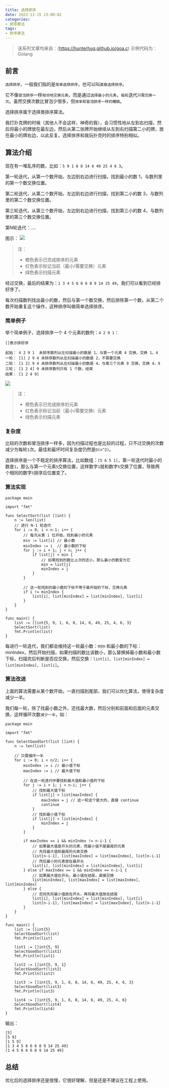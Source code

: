 ```yaml
---
title: 选择排序
date: 2023-11-15 23:00:02
categories:
- 排序算法
tags:
- 排序算法
---
```


> 该系列文章均来自：(https://hunterhug.github.io/goa.c)
> 示例代码为：Golang

## 前言

`选择排序`，一般我们指的是`简单选择排序`，也可以叫`直接选择排序`。

它不像`冒泡排序`一样`相邻地交换元素`，而是通过`选择最小的元素`，`每轮`迭代`只需交换一次`。虽然交换次数比冒泡少很多，但`效率和冒泡排序一样的糟糕`。

选择排序属于选择类排序算法。

我打扑克牌的时候（其他人不会这样，神奇的我），会习惯性地从左到右扫描，然后将最小的牌放在最左边，然后从第二张牌开始继续从左到右扫描第二小的牌，放在最小的牌右边，以此反复。选择排序和我玩扑克时的排序特别相似。

## 算法介绍

现在有一堆乱序的数，比如：`5 9 1 6 8 14 6 49 25 4 6 3`。

第一轮迭代，从第一个数开始，左边到右边进行扫描，找到最小的数 1，与数列里的第一个数交换位置。

第二轮迭代，从第二个数开始，左边到右边进行扫描，找到第二小的数 3，与数列里的第二个数交换位置。

第三轮迭代，从第三个数开始，左边到右边进行扫描，找到第三小的数 4，与数列里的第三个数交换位置。

第N轮迭代：....

图示：
![](/images/algorithm/sort/bubble_sort0.gif)

>注：
>
> - 橙色表示已完成排序的元素
> - 红色表示标记当前（最小/需要交换）元素
> - 绿色表示扫描元素

经过交换，最后的结果为：`1 3 4 5 6 6 6 8 9 14 25 49`，我们可以看到已经排好序了。

每次扫描数列找出最小的数，然后与第一个数交换，然后排除第一个数，从第二个数开始重复这个操作，这种排序叫做简单选择排序。

<!-- more -->

### 简单例子
举个简单例子，选择排序一个 4 个元素的数列：`4 2 9 1`：

```
[]表示排好序

起始： 4 2 9 1  未排序数列从左扫描最小的数是 1，与第一个元素 4 交换，交换 1，4
一轮： [1] 2 9 4 未排序数列从左扫描最小的数是 2，不需要交换
二轮： [1 2] 9 4 未排序数列从左扫描最小的数是 4，与第三个元素 9 交换，交换 4，9
三轮： [1 2 4] 9 未排序数列只有 1 个数，结束
结果： [1 2 4 9]
```

![](/images/algorithm/sort/bubble_sort1.gif)

>注：
>
> - 橙色表示已完成排序的元素
> - 红色表示标记当前（最小/需要交换）元素
> - 绿色表示扫描元素

### 复杂度

比较的次数和冒泡排序一样多，因为扫描过程也是比较的过程，只不过交换的次数减少为每轮`1`次。最佳和最坏时间复杂度仍然是`O(n^2)`。

选择排序是一个不稳定的排序算法，比如数组：`[5 6 5 1]`，第一轮迭代时最小的数是`1`，那么与第一个元素`5`交换位置，这样数字`1`就和数字`5`交换了位置，导致两个相同的数字`5`排序后位置变了。

### 算法实现
```Golang
package main

import "fmt"

func SelectSort(list []int) {
    n := len(list)
    // 进行 N-1 轮迭代
    for i := 0; i < n-1; i++ {
        // 每次从第 i 位开始，找到最小的元素
        min := list[i] // 最小数
        minIndex := i  // 最小数的下标
        for j := i + 1; j < n; j++ {
            if list[j] < min {
                // 如果找到的数比上次的还小，那么最小的数变为它
                min = list[j]
                minIndex = j
            }
        }

        // 这一轮找到的最小数的下标不等于最开始的下标，交换元素
        if i != minIndex {
            list[i], list[minIndex] = list[minIndex], list[i]
        }
    }
}

func main() {
    list := []int{5, 9, 1, 6, 8, 14, 6, 49, 25, 4, 6, 3}
    SelectSort(list)
    fmt.Println(list)
}
```

每进行一轮迭代，我们都会维持这一轮最小数：min 和最小数的下标：minIndex，然后开始扫描，如果扫描的数比该数小，那么替换掉最小数和最小数下标，扫描完后判断是否应交换，然后交换：`list[i], list[minIndex] = list[minIndex], list[i]`。

### 算法改进
上面的算法需要从某个数开始，一直扫描到尾部，我们可以优化算法，使得复杂度减少一半。

我们每一轮，除了找最小数之外，还找最大数，然后分别和前面和后面的元素交换，这样循环次数`减少一半`，如：

```Golang
package main

import "fmt"

func SelectGoodSort(list []int) {
    n := len(list)

    // 只需循环一半
    for i := 0; i < n/2; i++ {
        minIndex := i // 最小值下标
        maxIndex := i // 最大值下标

        // 在这一轮迭代中要找到最大值和最小值的下标
        for j := i + 1; j < n-i; j++ {
            // 找到最大值下标
            if list[j] > list[maxIndex] {
                maxIndex = j // 这一轮这个是大的，直接 continue
                continue
            }
            // 找到最小值下标
            if list[j] < list[minIndex] {
                minIndex = j
            }
        }

        if maxIndex == i && minIndex != n-i-1 {
            // 如果最大值是开头的元素，而最小值不是最尾的元素
            // 先将最大值和最尾的元素交换
            list[n-i-1], list[maxIndex] = list[maxIndex], list[n-i-1]
            // 然后最小的元素放在最开头
            list[i], list[minIndex] = list[minIndex], list[i]
        } else if maxIndex == i && minIndex == n-i-1 {
            // 如果最大值在开头，最小值在结尾，直接交换
            list[minIndex], list[maxIndex] = list[maxIndex], list[minIndex]
        } else {
            // 否则先将最小值放在开头，再将最大值放在结尾
            list[i], list[minIndex] = list[minIndex], list[i]
            list[n-i-1], list[maxIndex] = list[maxIndex], list[n-i-1]
        }
    }
}

func main() {
    list := []int{5}
    SelectGoodSort(list)
    fmt.Println(list)

    list1 := []int{5, 9}
    SelectGoodSort(list1)
    fmt.Println(list1)

    list2 := []int{5, 9, 1}
    SelectGoodSort(list2)
    fmt.Println(list2)

    list3 := []int{5, 9, 1, 6, 8, 14, 6, 49, 25, 4, 6, 3}
    SelectGoodSort(list3)
    fmt.Println(list3)

    list4 := []int{5, 9, 1, 6, 8, 14, 6, 49, 25, 4, 6}
    SelectGoodSort(list4)
    fmt.Println(list4)
}
```

输出：
```
[5]
[5 9]
[1 5 9]
[1 3 4 5 6 6 6 8 9 14 25 49]
[1 4 5 6 6 6 8 9 14 25 49]
```

## 总结

优化后的选择排序还是很慢，它很好理解，但是还是不建议在工程上使用。